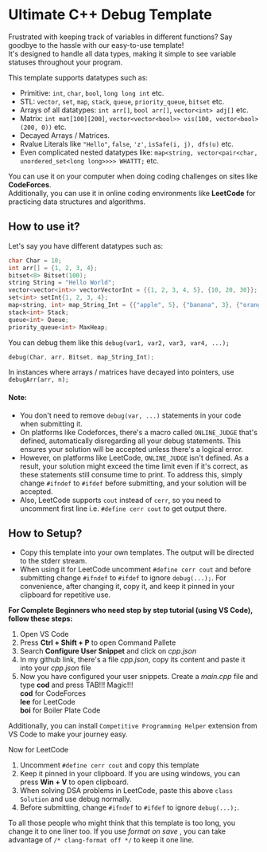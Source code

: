 # Ultimate C++ Debug Template
Frustrated with keeping track of variables in different functions? Say goodbye to the hassle with our easy-to-use template! <br> It's designed to handle all data types, making it simple to see variable statuses throughout your program.

This template supports datatypes such as:

- Primitive: `int`, `char`, `bool`, `long long int` etc.
- STL: `vector`, `set`, `map`, `stack`, `queue`, `priority_queue`, `bitset` etc.
- Arrays of all datatypes: `int arr[]`, `bool arr[]`, `vector<int> adj[]` etc.
- Matrix: `int mat[100][200]`, `vector<vector<bool>> vis(100, vector<bool> (200, 0))` etc.
- Decayed Arrays / Matrices.
- Rvalue Literals like `"Hello"`, `false`, `'z'`, `isSafe(i, j), dfs(u)` etc.  
- Even complicated nested datatypes like: `map<string, vector<pair<char, unordered_set<long long>>>> WHATTT;` etc.

You can use it on your computer when doing coding challenges on sites like **CodeForces**. <br>
Additionally, you can use it in online coding environments like **LeetCode** for practicing data structures and algorithms.

## How to use it?

Let's say you have different datatypes such as:
```c++
char Char = 10;
int arr[] = {1, 2, 3, 4};
bitset<8> Bitset(100);
string String = "Hello World";
vector<vector<int>> vectorVectorInt = {{1, 2, 3, 4, 5}, {10, 20, 30}};
set<int> setInt{1, 2, 3, 4};
map<string, int> map_String_Int = {{"apple", 5}, {"banana", 3}, {"orange", 7}};
stack<int> Stack;
queue<int> Queue;
priority_queue<int> MaxHeap;
```
You can debug them like this `debug(var1, var2, var3, var4, ...);`
```c++ 
debug(Char, arr, Bitset, map_String_Int);
```
In instances where arrays / matrices have decayed into pointers, use `debugArr(arr, n);`

#### Note:

- You don't need to remove `debug(var, ...)` statements in your code when submitting it. <br>
- On platforms like Codeforces, there's a macro called `ONLINE_JUDGE` that's defined, automatically disregarding all your debug statements. This ensures your solution will be accepted unless there's a logical error. <br>
- However, on platforms like LeetCode, `ONLINE_JUDGE` isn't defined. As a result, your solution might exceed the time limit even if it's correct, as these statements still consume time to print. To address this, simply change `#ifndef` to `#ifdef` before submitting, and your solution will be accepted. <br>
- Also, LeetCode supports `cout` instead of `cerr`, so you need to uncomment first line i.e. `#define cerr cout` to get output there.  

## How to Setup?

- Copy this template into your own templates. The output will be directed to the stderr stream.
- When using it for LeetCode uncomment `#define cerr cout` and before submitting change `#ifndef` to `#ifdef` to ignore `debug(...);`. For convenience, after changing it, copy it, and keep it pinned in your clipboard for repetitive use.

**For Complete Beginners who need step by step tutorial (using VS Code), follow these steps:**

1. Open VS Code
2. Press **Ctrl + Shift + P** to open Command Pallete
3. Search **Configure User Snippet** and click on _cpp.json_
4. In my github link, there's a file _cpp.json_, copy its content and paste it into your _cpp.json_ file
5. Now you have configured your user snippets. Create a _main.cpp_ file and type **cod** and press TAB!!! Magic!!! <br>
**cod** for CodeForces <br>
**lee** for LeetCode <br>
**boi** for Boiler Plate Code 

Additionally, you can install `Competitive Programming Helper` extension from VS Code to make your journey easy.

Now for LeetCode

1. Uncomment `#define cerr cout` and copy this template
2. Keep it pinned in your clipboard. If you are using windows, you can press **Win + V** to open clipboard.
3. When solving DSA problems in LeetCode, paste this above `class Solution` and use debug normally.
4. Before submitting, change `#ifndef` to `#ifdef` to ignore `debug(...);`.


To all those people who might think that this template is too long, you change it to one liner too. If you use _format on save_ , you can take advantage of `/* clang-format off */` to keep it one line.